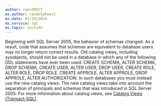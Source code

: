 ```yaml
---
author: rwestMSFT
ms.author: randolphwest
ms.date: 01/29/2024
ms.service: sql
ms.topic: include
---
```

  Beginning with SQL Server 2005, the behavior of schemas changed. As a result, code that assumes that schemas are equivalent to database users may no longer return correct results. Old catalog views, including sysobjects, should not be used in a database in which any of the following DDL statements have ever been used: CREATE SCHEMA, ALTER SCHEMA, DROP SCHEMA, CREATE USER, ALTER USER, DROP USER, CREATE ROLE, ALTER ROLE, DROP ROLE, CREATE APPROLE, ALTER APPROLE, DROP APPROLE, ALTER AUTHORIZATION. In such databases you must instead use the new catalog views. The new catalog views take into account the separation of principals and schemas that was introduced in SQL Server 2005. For more information about catalog views, see [Catalog Views &#40;Transact-SQL&#41;](../relational-databases/system-catalog-views/catalog-views-transact-sql.md).
   
